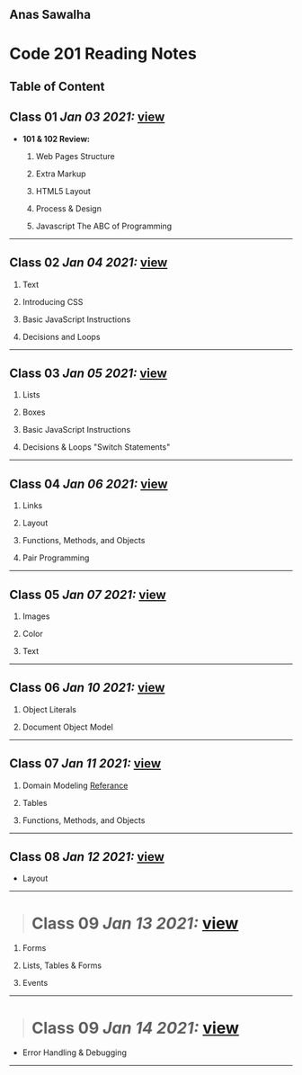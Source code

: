 ## Anas Sawalha

# Code 201 Reading Notes

## Table of Content 


## Class 01  *Jan 03 2021:* [view](https://anassawalha95.github.io/reading-notes-2/Class%2001)

* **101 & 102 Review:** 

   1. Web Pages Structure
    
   2. Extra Markup
    
   3. HTML5 Layout
    
   4. Process & Design
    
   5. Javascript The ABC of Programming

---

## Class 02  *Jan 04 2021:* [view](https://anassawalha95.github.io/reading-notes-2/Class%2002)


   1. Text
    
   2. Introducing CSS
    
   3. Basic JavaScript Instructions
    
   4. Decisions and Loops
    
---



## Class 03  *Jan 05 2021:* [view](https://anassawalha95.github.io/reading-notes-2/Class%2003)

   1. Lists 
 
   2. Boxes 

   3. Basic JavaScript Instructions

   4. Decisions & Loops "Switch Statements"
   
---

## Class 04  *Jan 06 2021:* [view](https://anassawalha95.github.io/reading-notes-2/Class%2004)

   1. Links 
 
   2. Layout 

   3. Functions, Methods, and Objects

   4. Pair Programming
   
---


## Class 05  *Jan 07 2021:* [view](https://anassawalha95.github.io/reading-notes-2/Class%2005)

   1. Images 
 
   2. Color 

   3. Text


---

## Class 06  *Jan 10 2021:* [view](https://anassawalha95.github.io/reading-notes-2/Class%2006)

   1. Object Literals
    
   2. Document Object Model
   
---

## Class 07  *Jan 11 2021:* [view](https://anassawalha95.github.io/reading-notes-2/Class%2007)

   1. Domain Modeling [Referance](https://github.com/codefellows/domain_modeling#domain-modeling)
    
   2. Tables
    
   3. Functions, Methods, and Objects
   
---


## Class 08  *Jan 12 2021:* [view](https://anassawalha95.github.io/reading-notes-2/Class%2008)
    
   * Layout
   
---

> # Class 09 *Jan 13 2021:* [view](https://anassawalha95.github.io/reading-notes-2/Class%2009)


   1. Forms
    
   2. Lists, Tables & Forms
    
   3. Events
    
   
---
   

> # Class 09 *Jan 14 2021:* [view](https://anassawalha95.github.io/reading-notes-2/Class%2010)

  * Error Handling & Debugging
   
---
   
